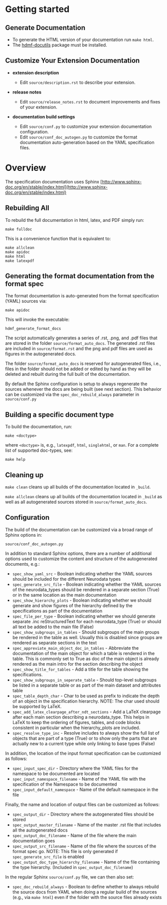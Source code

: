 # Getting started

## Generate Documentation

* To generate the HTML version of your documentation run ``make html``.
* The [hdmf-docutils](https://pypi.org/project/hdmf-docutils/) package must be installed.

## Customize Your Extension Documentation

* **extension description**
  * Edit ``source/description.rst`` to describe your extension.

* **release notes**
  * Edit ``source/release_notes.rst`` to document improvements and fixes of your extension.

* **documentation build settings**
  * Edit ``source/conf.py`` to customize your extension documentation configuration.
  * Edit ``source/conf_doc_autogen.py`` to customize the format documentation auto-generation based on
    the YAML specification files.


# Overview

The specification documentation uses Sphinx [http://www.sphinx-doc.org/en/stable/index.html](http://www.sphinx-doc.org/en/stable/index.html)

## Rebuilding All

To rebuild the full documentation in html, latex, and PDF simply run:

```
make fulldoc
```

This is a convenience function that is equivalent to:

```
make allclean
make apidoc
make html
make latexpdf
```

## Generating the format documentation from the format spec

The format documentation is auto-generated from the format specification (YAML) sources via:

```
make apidoc
```

This will invoke the executable:

```
hdmf_generate_format_docs
```

The script automatically generates a series of .rst, .png, and .pdf files that are stored in the folder `source/format_auto_docs`. The generated .rst files are included in `source/format.rst` and the png and pdf files are used as figures in the autogenerated docs.

The folder `source/format_auto_docs` is reserved for autogenerated files, i.e., files in the folder should not be added or edited by hand as they will be deleted and rebuilt during the full built of the documentation.

By default the Sphinx configuration is setup to always regenerate the sources whenever the docs are being built (see next section). This behavior can be customized via the `spec_doc_rebuild_always` parameter in `source/conf.py`

## Building a specific document type

To build the documentation, run:

```
make <doctype>
```

where `<doctype>` is, e.g., `latexpdf`, `html`, `singlehtml`, or `man`. For a complete list of supported doc-types, see:

```
make help
```

## Cleaning up

`make clean` cleans up all builds of the documentation located in `_build`.

`make allclean` cleans up all builds of the documentation located in `_build` as well as all autogenerated sources stored in `source/format_auto_docs`.

## Configuration

The build of the documentation can be customized via a broad range of Sphinx options in:

`source/conf_doc_autogen.py`

In addition to standard Sphinx options, there are a number of additional options used to customize the content and structure of the autogenerated documents, e.g.:

* `spec_show_yaml_src` - Boolean indicating whether the YAML sources should be included for the different Neurodata types
* `spec_generate_src_file` - Boolean indicating whether the YAML sources of the neurodata_types should be rendered in a separate section (True) or in the same location as the main documentation
* `spec_show_hierarchy_plots` - Boolean indicating whether we should generate and show figures of the hierarchy defined by the specifications as part of the documentation
* `spec_file_per_type` - Boolean indicating whether we should generate separate .inc reStructuredText for each neurodata_type (True)
or should all text be added to the main file (False)
* `spec_show_subgroups_in_tables` - Should subgroups of the main groups be rendered in the table as well. Usually this is disabled since groups are rendered as separate sections in the text
* `spec_appreviate_main_object_doc_in_tables` - Abbreviate the documentation of the main object for which a table is rendered in the table. This is commonly set to True as doc of the main object is already rendered as the main intro for the section describing the object
* `spec_show_title_for_tables` - Add a title for the table showing the specifications.
* `spec_show_subgroups_in_seperate_table` - Should top-level subgroups be listed in a separate table or as part of the main dataset and attributes table
* `spec_table_depth_char` - Char to be used as prefix to indicate the depth of an object in the specification hierarchy. NOTE: The char used should be supported by LaTeX.
* `spec_add_latex_clearpage_after_ndt_sections` - Add a LaTeX clearpage after each main section describing a neurodata_type. This helps in LaTeX to keep the ordering of figures, tables, and code blocks consistent in particular when the hierarchy_plots are included.
* `spec_resolve_type_inc` - Resolve includes to always show the full list of objects that are part of a type (True) or to show only the parts that are actually new to a current type while only linking to base types (False)

In addition, the location of the input format specification can be customized as follows:

* `spec_input_spec_dir` - Directory where the YAML files for the namespace to be documented are located
* `spec_input_namespace_filename` - Name of the YAML file with the specification of the Namespace to be documented
* `spec_input_default_namespace` - Name of the default namespace in the file

Finally, the name and location of output files can be customized as follows:

* `spec_output_dir` - Directory where the autogenerated files should be stored
* `spec_output_master_filename` - Name of the master .rst file that includes all the autogenerated docs
* `spec_output_doc_filename` - Name of the file where the main documentation goes
* `spec_output_src_filename` - Name of the file where the sources of the format spec go. NOTE: This file is only generated if `spec_generate_src_file` is enabled
* `spec_output_doc_type_hierarchy_filename` - Name of the file containing the type hierarchy. (Included in `spec_output_doc_filename`)

In the regular Sphinx `source/conf.py` file, we can then also set:

* `spec_doc_rebuild_always` - Boolean to define whether to always rebuild the source docs from YAML when doing a regular build of the sources (e.g., via `make html`) even if the folder with the source files already exists
